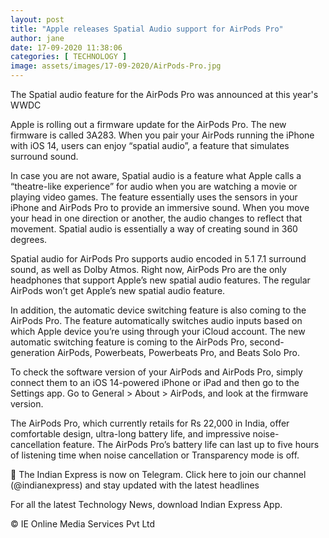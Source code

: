 ```yaml
---
layout: post
title: "Apple releases Spatial Audio support for AirPods Pro"
author: jane 
date: 17-09-2020 11:38:06 
categories: [ TECHNOLOGY ] 
image: assets/images/17-09-2020/AirPods-Pro.jpg
---
```

The Spatial audio feature for the AirPods Pro was announced at this year's WWDC

Apple is rolling out a firmware update for the AirPods Pro. The new firmware is called 3A283. When you pair your AirPods running the iPhone with iOS 14, users can enjoy “spatial audio”, a feature that simulates surround sound.

In case you are not aware, Spatial audio is a feature what Apple calls a “theatre-like experience” for audio when you are watching a movie or playing video games. The feature essentially uses the sensors in your iPhone and AirPods Pro to provide an immersive sound. When you move your head in one direction or another, the audio changes to reflect that movement. Spatial audio is essentially a way of creating sound in 360 degrees.

Spatial audio for AirPods Pro supports audio encoded in 5.1 7.1 surround sound, as well as Dolby Atmos. Right now, AirPods Pro are the only headphones that support Apple’s new spatial audio features. The regular AirPods won’t get Apple’s new spatial audio feature.

In addition, the automatic device switching feature is also coming to the AirPods Pro. The feature automatically switches audio inputs based on which Apple device you’re using through your iCloud account. The new automatic switching feature is coming to the AirPods Pro, second-generation AirPods, Powerbeats, Powerbeats Pro, and Beats Solo Pro.

To check the software version of your AirPods and AirPods Pro, simply connect them to an iOS 14-powered iPhone or iPad and then go to the Settings app. Go to General > About > AirPods, and look at the firmware version.

The AirPods Pro, which currently retails for Rs 22,000 in India, offer comfortable design, ultra-long battery life, and impressive noise-cancellation feature. The AirPods Pro’s battery life can last up to five hours of listening time when noise cancellation or Transparency mode is off.

📣 The Indian Express is now on Telegram. Click here to join our channel (@indianexpress) and stay updated with the latest headlines

For all the latest Technology News, download Indian Express App.

© IE Online Media Services Pvt Ltd